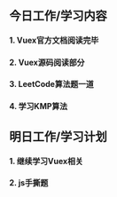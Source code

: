## 今日工作/学习内容
#### 1. Vuex官方文档阅读完毕
#### 2. Vuex源码阅读部分
#### 3. LeetCode算法题一道
#### 4. 学习KMP算法

## 明日工作/学习计划
#### 1. 继续学习Vuex相关
#### 2. js手撕题